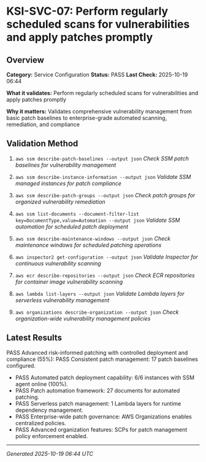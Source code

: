 # KSI-SVC-07: Perform regularly scheduled scans for vulnerabilities and apply patches promptly

## Overview

**Category:** Service Configuration
**Status:** PASS
**Last Check:** 2025-10-19 06:44

**What it validates:** Perform regularly scheduled scans for vulnerabilities and apply patches promptly

**Why it matters:** Validates comprehensive vulnerability management from basic patch baselines to enterprise-grade automated scanning, remediation, and compliance

## Validation Method

1. `aws ssm describe-patch-baselines --output json`
   *Check SSM patch baselines for vulnerability management*

2. `aws ssm describe-instance-information --output json`
   *Validate SSM managed instances for patch compliance*

3. `aws ssm describe-patch-groups --output json`
   *Check patch groups for organized vulnerability remediation*

4. `aws ssm list-documents --document-filter-list key=DocumentType,value=Automation --output json`
   *Validate SSM automation for scheduled patch deployment*

5. `aws ssm describe-maintenance-windows --output json`
   *Check maintenance windows for scheduled patching operations*

6. `aws inspector2 get-configuration --output json`
   *Validate Inspector for continuous vulnerability scanning*

7. `aws ecr describe-repositories --output json`
   *Check ECR repositories for container image vulnerability scanning*

8. `aws lambda list-layers --output json`
   *Validate Lambda layers for serverless vulnerability management*

9. `aws organizations describe-organization --output json`
   *Check organization-wide vulnerability management policies*

## Latest Results

PASS Advanced risk-informed patching with controlled deployment and compliance (55%): PASS Consistent patch management: 17 patch baselines configured.
- PASS Automated patch deployment capability: 6/6 instances with SSM agent online (100%).
- PASS Patch automation framework: 27 documents for automated patching.
- PASS Serverless patch management: 1 Lambda layers for runtime dependency management.
- PASS Enterprise-wide patch governance: AWS Organizations enables centralized policies.
- PASS Advanced organization features: SCPs for patch management policy enforcement enabled.

---
*Generated 2025-10-19 06:44 UTC*